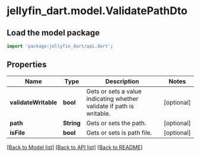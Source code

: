 # jellyfin_dart.model.ValidatePathDto

## Load the model package
```dart
import 'package:jellyfin_dart/api.dart';
```

## Properties
Name | Type | Description | Notes
------------ | ------------- | ------------- | -------------
**validateWritable** | **bool** | Gets or sets a value indicating whether validate if path is writable. | [optional] 
**path** | **String** | Gets or sets the path. | [optional] 
**isFile** | **bool** | Gets or sets is path file. | [optional] 

[[Back to Model list]](../README.md#documentation-for-models) [[Back to API list]](../README.md#documentation-for-api-endpoints) [[Back to README]](../README.md)


